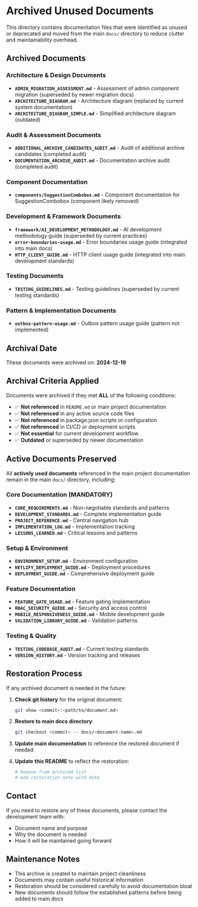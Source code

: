 # Archived Unused Documents

This directory contains documentation files that were identified as unused or deprecated and moved from the main `docs/` directory to reduce clutter and maintainability overhead.

## Archived Documents

### Architecture & Design Documents
- **`ADMIN_MIGRATION_ASSESSMENT.md`** - Assessment of admin component migration (superseded by newer migration docs)
- **`ARCHITECTURE_DIAGRAM.md`** - Architecture diagram (replaced by current system documentation)
- **`ARCHITECTURE_DIAGRAM_SIMPLE.md`** - Simplified architecture diagram (outdated)

### Audit & Assessment Documents
- **`ADDITIONAL_ARCHIVE_CANDIDATES_AUDIT.md`** - Audit of additional archive candidates (completed audit)
- **`DOCUMENTATION_ARCHIVE_AUDIT.md`** - Documentation archive audit (completed audit)

### Component Documentation
- **`components/SuggestionCombobox.md`** - Component documentation for SuggestionCombobox (component likely removed)

### Development & Framework Documents
- **`framework/AI_DEVELOPMENT_METHODOLOGY.md`** - AI development methodology guide (superseded by current practices)
- **`error-boundaries-usage.md`** - Error boundaries usage guide (integrated into main docs)
- **`HTTP_CLIENT_GUIDE.md`** - HTTP client usage guide (integrated into main development standards)

### Testing Documents
- **`TESTING_GUIDELINES.md`** - Testing guidelines (superseded by current testing standards)

### Pattern & Implementation Documents
- **`outbox-pattern-usage.md`** - Outbox pattern usage guide (pattern not implemented)

## Archival Date
These documents were archived on: **2024-12-19**

## Archival Criteria Applied

Documents were archived if they met **ALL** of the following conditions:
- ✅ **Not referenced** in `README.md` or main project documentation
- ✅ **Not referenced** in any active source code files
- ✅ **Not referenced** in package.json scripts or configuration
- ✅ **Not referenced** in CI/CD or deployment scripts
- ✅ **Not essential** for current development workflow
- ✅ **Outdated** or superseded by newer documentation

## Active Documents Preserved

All **actively used documents** referenced in the main project documentation remain in the main `docs/` directory, including:

### Core Documentation (MANDATORY)
- **`CORE_REQUIREMENTS.md`** - Non-negotiable standards and patterns
- **`DEVELOPMENT_STANDARDS.md`** - Complete implementation guide
- **`PROJECT_REFERENCE.md`** - Central navigation hub
- **`IMPLEMENTATION_LOG.md`** - Implementation tracking
- **`LESSONS_LEARNED.md`** - Critical lessons and patterns

### Setup & Environment
- **`ENVIRONMENT_SETUP.md`** - Environment configuration
- **`NETLIFY_DEPLOYMENT_GUIDE.md`** - Deployment procedures
- **`DEPLOYMENT_GUIDE.md`** - Comprehensive deployment guide

### Feature Documentation
- **`FEATURE_GATE_USAGE.md`** - Feature gating implementation
- **`RBAC_SECURITY_GUIDE.md`** - Security and access control
- **`MOBILE_RESPONSIVENESS_GUIDE.md`** - Mobile development guide
- **`VALIDATION_LIBRARY_GUIDE.md`** - Validation patterns

### Testing & Quality
- **`TESTING_CODEBASE_AUDIT.md`** - Current testing standards
- **`VERSION_HISTORY.md`** - Version tracking and releases

## Restoration Process

If any archived document is needed in the future:

1. **Check git history** for the original document:
   ```bash
   git show <commit>:<path/to/document.md>
   ```

2. **Restore to main docs directory**:
   ```bash
   git checkout <commit> -- docs/<document-name>.md
   ```

3. **Update main documentation** to reference the restored document if needed

4. **Update this README** to reflect the restoration:
   ```bash
   # Remove from archived list
   # Add restoration note with date
   ```

## Contact

If you need to restore any of these documents, please contact the development team with:
- Document name and purpose
- Why the document is needed
- How it will be maintained going forward

## Maintenance Notes

- This archive is created to maintain project cleanliness
- Documents may contain useful historical information
- Restoration should be considered carefully to avoid documentation bloat
- New documents should follow the established patterns before being added to main docs


